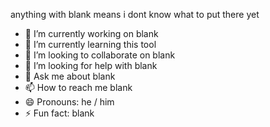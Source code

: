 
anything with blank means i dont know what to put there yet

- 🔭 I’m currently working on blank
- 🌱 I’m currently learning this tool
- 👯 I’m looking to collaborate on blank
- 🤔 I’m looking for help with blank
- 💬 Ask me about blank
- 📫 How to reach me blank
- 😄 Pronouns: he / him
- ⚡ Fun fact: blank
